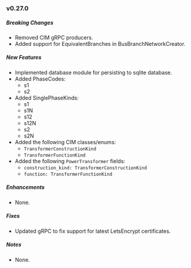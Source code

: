### v0.27.0

##### Breaking Changes
* Removed CIM gRPC producers.
* Added support for EquivalentBranches in BusBranchNetworkCreator.

##### New Features
* Implemented database module for persisting to sqlite database.
* Added PhaseCodes:
  - s1
  - s2
* Added SinglePhaseKinds:
  - s1
  - s1N
  - s12
  - s12N
  - s2
  - s2N
* Added the following CIM classes/enums:
  * `TransformerConstructionKind`
  * `TransformerFunctionKind`
* Added the following `PowerTransformer` fields:
  * `construction_kind: TransformerConstructionKind`
  * `function: TransformerFunctionKind`

##### Enhancements
* None.

##### Fixes
* Updated gRPC to fix support for latest LetsEncrypt certificates.

##### Notes
* None.
